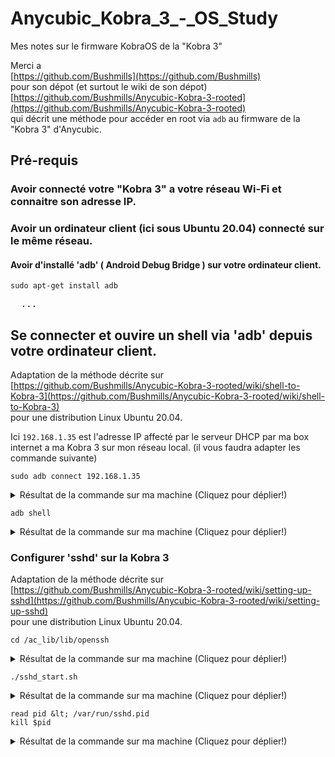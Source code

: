 # Anycubic_Kobra_3_-_OS_Study
Mes notes sur le firmware KobraOS de la "Kobra 3"

Merci a  
[https://github.com/Bushmills](https://github.com/Bushmills)  
pour son dépot (et surtout le wiki de son dépot)  
[https://github.com/Bushmills/Anycubic-Kobra-3-rooted](https://github.com/Bushmills/Anycubic-Kobra-3-rooted)  
qui décrit une méthode pour accéder en root via `adb` au firmware de la "Kobra 3" d'Anycubic.

## Pré-requis

### Avoir connecté votre "Kobra 3" a votre réseau Wi-Fi et connaitre son adresse IP.

### Avoir un ordinateur client (ici sous Ubuntu 20.04) connecté sur le même réseau.

#### Avoir d'installé 'adb' ( Android Debug Bridge ) sur votre ordinateur client.

~~~
sudo apt-get install adb
~~~
<pre>
  ...
</pre>

## Se connecter et ouvire un shell via 'adb' depuis votre ordinateur client.

Adaptation de la méthode décrite sur  
[https://github.com/Bushmills/Anycubic-Kobra-3-rooted/wiki/shell-to-Kobra-3](https://github.com/Bushmills/Anycubic-Kobra-3-rooted/wiki/shell-to-Kobra-3)  
pour une distribution Linux Ubuntu 20.04.

Ici `192.168.1.35` est l'adresse IP affecté par le serveur DHCP par ma box internet a ma Kobra 3 sur mon réseau local. (il vous faudra adapter les commande suivante)


~~~
sudo adb connect 192.168.1.35
~~~
<details>
 <summary>Résultat de la commande sur ma machine (Cliquez pour déplier!)</summary>
<pre>
$ sudo adb connect 192.168.1.35
connected to 192.168.1.35:5555
</pre>
</details>



~~~
adb shell
~~~
<details>
 <summary>Résultat de la commande sur ma machine (Cliquez pour déplier!)</summary>
<pre>
$ adb shell
root@Rockchip:/# 
</pre>
</details>


### Configurer 'sshd' sur la Kobra 3

Adaptation de la méthode décrite sur  
[https://github.com/Bushmills/Anycubic-Kobra-3-rooted/wiki/setting-up-sshd](https://github.com/Bushmills/Anycubic-Kobra-3-rooted/wiki/setting-up-sshd)  
pour une distribution Linux Ubuntu 20.04.

~~~
cd /ac_lib/lib/openssh
~~~
<details>
 <summary>Résultat de la commande sur ma machine (Cliquez pour déplier!)</summary>
<pre>
root@Rockchip:/# cd /ac_lib/lib/openssh
root@Rockchip:/ac_lib/lib/openssh# 
</pre>
</details>



~~~
./sshd_start.sh
~~~
<details>
 <summary>Résultat de la commande sur ma machine (Cliquez pour déplier!)</summary>
<pre>
root@Rockchip:/ac_lib/lib/openssh# ./sshd_start.sh 
ssh_host_rsa_key file no exit, creating...
Generating public/private rsa key pair.
Your identification has been saved in /ac_lib/lib/openssh/etc/ssh_host_rsa_key
Your public key has been saved in /ac_lib/lib/openssh/etc/ssh_host_rsa_key.pub
The key fingerprint is:
SHA256:******************************************* root@Rockchip
The key's randomart image is:
+---[RSA 3072]----+
|*****************|
|*****************|
|*****************|
|*****************|
|*****************|
|*****************|
|*****************|
|*****************|
|*****************|
+----[SHA256]-----+
ssh_host_ecdsa_key file no exit, creating...
Generating public/private rsa key pair.
Your identification has been saved in /ac_lib/lib/openssh/etc/ssh_host_ecdsa_key
Your public key has been saved in /ac_lib/lib/openssh/etc/ssh_host_ecdsa_key.pub
The key fingerprint is:
SHA256:******************************************* root@Rockchip
The key's randomart image is:
+---[RSA 3072]----+
|*****************|
|*****************|
|*****************|
|*****************|
|*****************|
|*****************|
|*****************|
|*****************|
|*****************|
+----[SHA256]-----+
ssh_host_ed25519_key file no exit, creating...
Generating public/private rsa key pair.
Your identification has been saved in /ac_lib/lib/openssh/etc/ssh_host_ed25519_key
Your public key has been saved in /ac_lib/lib/openssh/etc/ssh_host_ed25519_key.pub
The key fingerprint is:
SHA256:******************************************* root@Rockchip
The key's randomart image is:
+---[RSA 3072]----+
|*****************|
|*****************|
|*****************|
|*****************|
|*****************|
|*****************|
|*****************|
|*****************|
|*****************|
+----[SHA256]-----+
no config, configing
root@Rockchip:/ac_lib/lib/openssh# 
</pre>
</details>

 <!-- Vérifier ce que donne le caractère inférieur qui me fait bugger le html  (non terminaison du block pre et details) si je ne le convertie pas -->
~~~
read pid &lt; /var/run/sshd.pid
kill $pid
~~~
<details>
 <summary>Résultat de la commande sur ma machine (Cliquez pour déplier!)</summary>
  <!-- Vérifier ce que donne le caractère inférieur qui me fait bugger le html  (non terminaison du block pre et details) si je ne le convertie pas -->
<pre>
root@Rockchip:/ac_lib/lib/openssh# read pid &lt; /var/run/sshd.pid
root@Rockchip:/ac_lib/lib/openssh# kill $pid
root@Rockchip:/ac_lib/lib/openssh# 
</pre>
</detail>


Modifier le fichier de configuration du serveur sshd
~~~
vi etc/sshd_config
~~~


> In that file, change the line
<pre>
AuthorizedKeysFile       .ssh/authorized_keys
</pre>
> by moving the cursor to the line and pressing the "i" key (allowing editing).
>
> Let it point to a file with an writable absolute location.
>
> That location could be on your thumb drive, or alternatively the ssh configuration directory.  
> In that case should that line be changed to:
~~~
AuthorizedKeysFile      /ac_lib/lib/openssh/etc/authorized_keys
~~~
> 
> Save the file (Esc:wq )
Pour sauver le "(Esc:wq)" signifie appuyer sur la touche "Echap", puis la touche ":" (permet de passer en mode commande sous vi), puis la touche "w" (pour écrire le fichier si en mode commande), puis la touche "q" (pour quiter vi si en mode commande).


Sur votre ordinateur client.  
Dans une nouvelle console bash.  
Générer vous (si pas déja fait) une clé RSA.
~~~
cd ~/.ssh/
~~~
~~~
ssh-keygen -t rsa
~~~
<details>
 <summary>Résultat de la commande sur ma machine (Cliquez pour déplier!)</summary>
<pre>
q6@q6-pc:~/.ssh$ ssh-keygen -t rsa
Generating public/private rsa key pair.
Enter file in which to save the key (/home/q6/.ssh/id_rsa): 
Enter passphrase (empty for no passphrase): 
Enter same passphrase again: 
Your identification has been saved in /home/q6/.ssh/id_rsa
Your public key has been saved in /home/q6/.ssh/id_rsa.pub
The key fingerprint is:
SHA256:******************************************* q6@q6-pc
The key's randomart image is:
+---[RSA 3072]----+
|*****************|
|*****************|
|*****************|
|*****************|
|*****************|
|*****************|
|*****************|
|*****************|
|*****************|
+----[SHA256]-----+
q6@q6-pc:~/.ssh$ 
</pre>
</details>

Toujours sous cette cette nouvelle consol bash sous votre client.  
Transférer la clé public RSA vers la Kobra 3 via adb vers le fichier des clé authorisées.  
~~~
adb push id_rsa.pub /ac_lib/lib/openssh/etc/authorized_keys
~~~
<details>
 <summary>Résultat de la commande sur ma machine (Cliquez pour déplier!)</summary>
<pre>
q6@q6-pc:~/.ssh$ adb push id_rsa.pub /ac_lib/lib/openssh/etc/authorized_keys
id_rsa.pub: 1 file pushed. 0.1 MB/s (562 bytes in 0.004s)
q6@q6-pc:~/.ssh$ 
</pre>
</details>


Revenir sur la fenettre où l'on se trouve connecté sur un shell de la Kobra 3 via adb  
(Depuis la Kobra 3)  
~~~
chmod 600 etc/authorized_keys
~~~
<pre>
root@Rockchip:/ac_lib/lib/openssh# chmod 600 etc/authorized_keys
</pre>




~~~
./sshd_start.sh
~~~
<pre>
root@Rockchip:/ac_lib/lib/openssh# ./sshd_start.sh 
config
root@Rockchip:/ac_lib/lib/openssh# 
</pre>


Et là enfin votre post client doit avoir la posibilité de se connecter a la Kobra 3 comme utilisateur root en SSH.  
(Mais pour l'instant le serveur sshd n'est pas lancé automatiquement et donc si on redémmare la Kobra 3 il faudra relancer le serveur SSH via un shell adb connecté a la Kobra 3

~~~
sudo adb connect 192.168.1.35
~~~
<pre>
$ sudo adb connect 192.168.1.35
connected to 192.168.1.35:5555
</pre>


~~~
adb shell
~~~
<pre>
$ adb shell
root@Rockchip:/# 
</pre>


~~~
/ac_lib/lib/openssh/sshd_start.sh
~~~
<pre>
root@Rockchip:/# ac_lib/lib/openssh/sshd_start.sh 
config
root@Rockchip:/# 
</pre>

)


Enfin pour vous connecter depuis votre ordinateur client
~~~
ssh 192.168.1.35 -l root
~~~
ou 
~~~
ssh root@192.168.1.35
~~~

<pre>
The authenticity of host '192.168.1.35 (192.168.1.35)' can't be established.
RSA key fingerprint is SHA256:YDCcZNnyA+IHSdm9pt1PNBvNdKuer4bKHqCrxfq176M.
Are you sure you want to continue connecting (yes/no/[fingerprint])? yes
Warning: Permanently added '192.168.1.35' (RSA) to the list of known hosts.
root@Rockchip:~# 
</pre>

Ou graphiquement sous "Fichiers" (le gestionnaire de fichier par défaut sur une Ubuntu 20.04) via "Autres emplacements", "Connexion à un serveur" (en bas de la fenetre) 
![Capture d’écran de 2024-07-28 00-13-27](https://github.com/user-attachments/assets/861b73e5-78d5-4735-a422-7031207f229d)
(Nom d'utilisateur root)
![Capture d’écran de 2024-07-28 00-18-03](https://github.com/user-attachments/assets/61dcd320-a909-4319-b99e-6d0f3eddd154)



<!--
~~~

~~~
<pre>

</pre>






~~~

~~~
<pre>

</pre>


<details>
 <summary>Résultat de la commande sur ma machine (Cliquez pour déplier!)</summary>
<pre>

</pre>
</details>


-->
